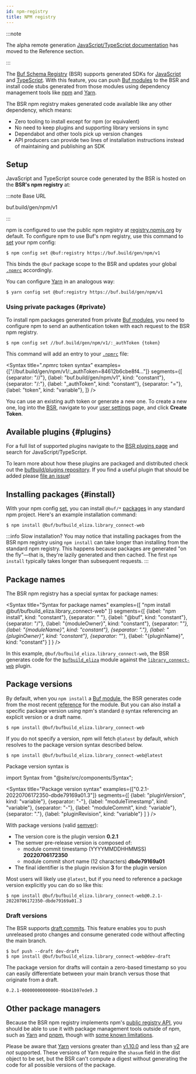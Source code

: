 ```yaml
---
id: npm-registry
title: NPM registry
---
```


:::note

The alpha remote generation [JavaScript/TypeScript documentation](../../reference/deprecated/remote-generation/js.md) has moved to the Reference section.

:::

The [Buf Schema Registry](../../bsr/overview.md) (BSR) supports generated SDKs for [JavaScript] and [TypeScript]. With this feature, you can push [Buf modules][modules] to the BSR and install code stubs generated from those modules using dependency management tools like [npm] and [Yarn].

The BSR npm registry makes generated code available like any other dependency, which means:

- Zero tooling to install except for npm (or equivalent)
- No need to keep plugins and supporting library versions in sync
- Dependabot and other tools pick up version changes
- API producers can provide two lines of installation instructions instead of maintaining and publishing an SDK

## Setup

JavaScript and TypeScript source code generated by the BSR is hosted on the **BSR's npm registry** at:

:::note Base URL

buf.build/gen/npm/v1

:::

npm is configured to use the public npm registry at [registry.npmjs.org][npm-registry] by default. To configure npm to use Buf's npm registry, use this command to [set][npm-config] your npm config:

```terminal
$ npm config set @buf:registry https://buf.build/gen/npm/v1
```

This binds the `@buf` package scope to the BSR and updates your global [`.npmrc`][npmrc] accordingly.

You can configure [Yarn] in an analogous way:

```terminal
$ yarn config set @buf:registry https://buf.build/gen/npm/v1
```

### Using private packages {#private}

To install npm packages generated from private [Buf modules][modules], you need to configure npm to send an authentication token with each request to the BSR npm registry.

```terminal
$ npm config set //buf.build/gen/npm/v1/:_authToken {token}
```

This command will add an entry to your [`.npmrc`][npmrc] file:

<Syntax
  title=".npmrc token syntax"
  examples={["//buf.build/gen/npm/v1/:_authToken=84612b6cbe8f4..."]}
  segments={[
    {separator: "//"},
    {label: "buf.build/gen/npm/v1", kind: "constant"},
    {separator: "/:"},
    {label: "_authToken", kind: "constant"},
    {separator: "="},
    {label: "token", kind: "variable"},
  ]}
/>

You can use an existing auth token or generate a new one. To create a new one, log into the [BSR][bsr], navigate to your [user settings][settings] page, and click **Create Token**.

## Available plugins {#plugins}

For a full list of supported plugins navigate to the [BSR plugins page][bsr-plugins] and search for JavaScript/TypeScript.

To learn more about how these plugins are packaged and distributed check out the [bufbuild/plugins repository][bufbuild-plugins]. If you find a useful plugin that should be added please [file an issue][bufbuild-plugins-issue]!

## Installing packages {#install}

With your npm config [set](#setup), you can install `@buf/*` [packages](#package-names) in any standard npm project. Here's an example installation command:

```terminal
$ npm install @buf/bufbuild_eliza.library_connect-web
```

:::info Slow installation?
You may notice that installing packages from the BSR npm registry using `npm install` can take longer than installing from the standard npm registry. This happens because packages are generated "on the fly"&mdash;that is, they're lazily generated and then cached. The first `npm install` typically takes longer than subsequent requests.
:::

## Package names

The BSR npm registry has a special syntax for package names:

<Syntax
  title="Syntax for package names"
  examples={[
    "npm install @buf/bufbuild_eliza.library_connect-web"
  ]}
  segments={[
    {label: "npm install", kind: "constant"},
    {separator: " "},
    {label: "@buf", kind: "constant"},
    {separator: "/"},
    {label: "{moduleOwner}", kind: "constant"},
    {separator: "_"},
    {label: "{moduleName}", kind: "constant"},
    {separator: "."},
    {label: "{pluginOwner}", kind: "constant"},
    {separator: "_"},
    {label: "{pluginName}", kind: "constant"}
  ]
} />

In this example, `@buf/bufbuild_eliza.library_connect-web`, the BSR generates code for the [`bufbuild_eliza`](https://buf.build/bufbuild/eliza) module against the [`library_connect-web`](https://buf.build/library/connect-web) plugin.

## Package versions

By default, when you `npm install` a [Buf module][modules], the BSR generates code from the most recent [reference](../overview.md#referencing-a-module) for the module. But you can also install a specific package version using npm's standard `@` syntax referencing an explicit version or a draft name.

```terminal
$ npm install @buf/bufbuild_eliza.library_connect-web
```

If you do not specify a version, npm will fetch `@latest` by default, which resolves to the package version syntax described below.

```terminal
$ npm install @buf/bufbuild_eliza.library_connect-web@latest
```

Package version syntax is 

import Syntax from "@site/src/components/Syntax";

<Syntax
  title="Package version syntax"
  examples={["0.2.1-20220706172350-dbde79169a01.3"]}
  segments={[
    {label: "pluginVersion", kind: "variable"},
    {separator: "-"},
    {label: "moduleTimestamp", kind: "variable"},
    {separator: "-"},
    {label: "moduleCommit", kind: "variable"},
    {separator: "."},
    {label: "pluginRevision", kind: "variable"}
  ]
} />

With package versions (valid [semver][semver]):

* The version core is the plugin version **0.2.1**
* The semver pre-release version is composed of: 
  * module commit timestamp (YYYYMMDDHHMMSS) **20220706172350**
  * module commit short name (12 characters) **dbde79169a01**
* The final identifier is the plugin revision **3** for the plugin version

Most users will likely use `@latest`, but if you need to reference a package version explicitly you can do so like this:

```terminal
$ npm install @buf/bufbuild_eliza.library_connect-web@0.2.1-20220706172350-dbde79169a01.3
```

### Draft versions

The BSR supports [draft commits][bsr-references]. This feature enables you to push unreleased proto changes and consume generated code without affecting the main branch.

```terminal
$ buf push --draft dev-draft
$ npm install @buf/bufbuild_eliza.library_connect-web@dev-draft
```

The package version for drafts will contain a zero-based timestamp so you can easily differentiate between your main branch versus those that originate from a draft.

```
0.2.1-00000000000000-9bb41b97ede9.3
```

## Other package managers

Because the BSR npm registry implements npm's [public registry API][registry-api], you should be able to use it with package management tools outside of npm, such as [Yarn] and [pnpm], though with [some known limitations](#yarn).

Please be aware that [Yarn] versions greater than [v1.10.0][yarn_v1] and less than [v2][yarn_v2] are _not_ supported. These versions of Yarn require the `shasum` field in the dist object to be set, but the BSR can't compute a digest without generating the code for all possible versions of the package.

[bsr]: /bsr/overview
[bsr-references]: /bsr/overview#referencing-a-module
[bsr-plugins]: https://buf.build/plugins
[bufbuild-plugins]: https://github.com/bufbuild/plugins
[bufbuild-plugins-issue]: https://github.com/bufbuild/plugins/issues/new/choose
[connect-web]: https://www.npmjs.com/package/@bufbuild/protoc-gen-connect-web
[deps]: /bsr/overview#dependencies
[javascript]: https://developer.mozilla.org/en-US/docs/Web/JavaScript
[modules]: /bsr/overview#modules
[npm]: https://npmjs.org
[npm-config]: https://docs.npmjs.com/cli/v8/commands/npm-config#set
[npmrc]: https://docs.npmjs.com/cli/v8/configuring-npm/npmrc
[protobuf-es]: https://www.npmjs.com/package/@bufbuild/protoc-gen-es
[protoc]: https://github.com/protocolbuffers/protobuf
[protoplugin]: https://www.npmjs.com/package/@bufbuild/protoplugin
[pnpm]: https://pnpm.io
[npm-registry]: https://registry.npmjs.org
[registry-api]: https://github.com/npm/registry/blob/master/docs/REGISTRY-API.md
[semver]: https://semver.org
[settings]: https://buf.build/settings/user
[typescript]: https://www.typescriptlang.org/
[yarn]: https://yarnpkg.com
[yarn_v1]: https://github.com/yarnpkg/yarn/releases/tag/v1.10.0
[yarn_v2]: https://github.com/yarnpkg/berry
